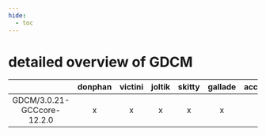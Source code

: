 ```yaml
---
hide:
  - toc
---
```


detailed overview of GDCM
=========================

| |donphan|victini|joltik|skitty|gallade|accelgor|swalot|doduo|
| :---: | :---: | :---: | :---: | :---: | :---: | :---: | :---: | :---: |
|GDCM/3.0.21-GCCcore-12.2.0|x|x|x|x|x|x|x|x|
